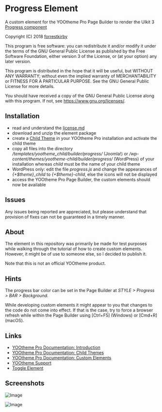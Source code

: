 # Progress Element

A custom element for the YOOtheme Pro Page Builder to render the UIkit 3 [Progress component](https://getuikit.com/docs/progress)

Copyright (C) 2018 [forrestkirby](https://github.com/forrestkirby)

This program is free software: you can redistribute it and/or modify
it under the terms of the GNU General Public License as published by
the Free Software Foundation, either version 3 of the License, or
(at your option) any later version.

This program is distributed in the hope that it will be useful,
but WITHOUT ANY WARRANTY; without even the implied warranty of
MERCHANTABILITY or FITNESS FOR A PARTICULAR PURPOSE. See the
GNU General Public License for more details.

You should have received a copy of the GNU General Public License
along with this program. If not, see <https://www.gnu.org/licenses/>.

## Installation

- read and understand the [license.md](https://www.gnu.org/licenses/gpl-3.0)
- download and unzip the element package
- create a [Child Theme](https://yootheme.com/support/yootheme-pro/joomla/child-themes) in your YOOtheme Pro installation and activate the child theme
- copy all files into the directory _/templates/yootheme_child/builder/progress/_ (Joomla!) or _/wp-content/themes/yootheme-child/builder/progress/_ (WordPress) of your installation whereas _child_ must be the name of your child theme
- WordPress only: edit the file _progress.js_ and change the appearances of _{+$theme}\_child_ to _{+$theme}-child_, else the icons will not be displayed
- access the YOOtheme Pro Page Builder, the custom elements should now be available

## Issues

Any issues being reported are appreciated, but please understand that provision of fixes can not be guaranteed in a timely manner.

## About

The element in this repository was primarily be made for test purposes while walking through the tutorial of how to create custom elements. However, it might be of use to someone else, so I decided to publish it.

Note that this is not an official YOOtheme product.

## Hints

The progress bar color can be set in the Page Builder at _STYLE > Progress > BAR > Background_.

While developing custom elements it might appear to you that changes to the code do not come into effect. If that is the case, try to force a browser refresh while within the Page Builder using \[Ctrl+F5\] (Windows) or \[Cmd+R\] (macOS).

## Links

- [YOOtheme Pro Documentation: Introduction](https://yootheme.com/support/yootheme-pro/joomla/introduction)
- [YOOtheme Pro Documentation: Child Themes](https://yootheme.com/support/yootheme-pro/joomla/child-themes)
- [YOOtheme Pro Documentation: Custom Elements](https://yootheme.com/support/yootheme-pro/joomla/custom-elements)
- [YOOtheme Support](https://yootheme.com/support)
- [Toggle Element](https://github.com/forrestkirby/toggle-element)

## Screenshots

![Image](https://pionte.ch/yootheme/max/images/tutorial-progress-2.jpg)

![Image](https://pionte.ch/yootheme/max/images/tutorial-progress-3.jpg)
